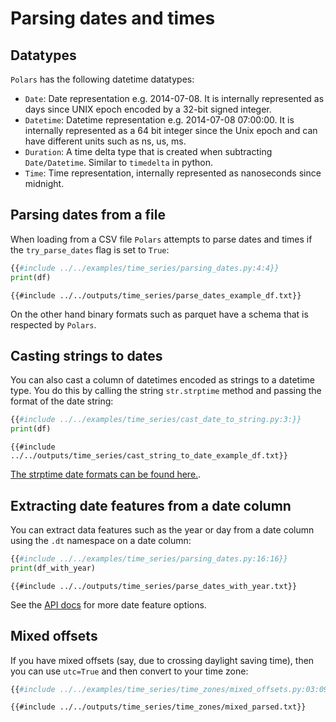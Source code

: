 # Parsing dates and times

## Datatypes

`Polars` has the following datetime datatypes:

- `Date`: Date representation e.g. 2014-07-08. It is internally represented as days since UNIX epoch encoded by a 32-bit signed integer.
- `Datetime`: Datetime representation e.g. 2014-07-08 07:00:00. It is internally represented as a 64 bit integer since the Unix epoch and can have different units such as ns, us, ms.
- `Duration`: A time delta type that is created when subtracting `Date/Datetime`. Similar to `timedelta` in python.
- `Time`: Time representation, internally represented as nanoseconds since midnight.

## Parsing dates from a file

When loading from a CSV file `Polars` attempts to parse dates and times if the `try_parse_dates` flag is set to `True`:

```python
{{#include ../../examples/time_series/parsing_dates.py:4:4}}
print(df)
```

```text
{{#include ../../outputs/time_series/parse_dates_example_df.txt}}
```

On the other hand binary formats such as parquet have a schema that is respected by `Polars`.

## Casting strings to dates

You can also cast a column of datetimes encoded as strings to a datetime type. You do this by calling the string `str.strptime` method and passing the format of the date string:

```python
{{#include ../../examples/time_series/cast_date_to_string.py:3:}}
print(df)
```

```text
{{#include ../../outputs/time_series/cast_string_to_date_example_df.txt}}
```

[The strptime date formats can be found here.](https://docs.rs/chrono/latest/chrono/format/strftime/index.html).

## Extracting date features from a date column

You can extract data features such as the year or day from a date column using the `.dt` namespace on a date column:

```python
{{#include ../../examples/time_series/parsing_dates.py:16:16}}
print(df_with_year)
```

```text
{{#include ../../outputs/time_series/parse_dates_with_year.txt}}
```

See the [API docs](POLARS_PY_REF_GUIDE/series/timeseries.html)
for more date feature options.

## Mixed offsets

If you have mixed offsets (say, due to crossing daylight saving time),
then you can use `utc=True` and then convert to your time zone:

```python
{{#include ../../examples/time_series/time_zones/mixed_offsets.py:03:09}}
```

```text
{{#include ../../outputs/time_series/time_zones/mixed_parsed.txt}}
```
